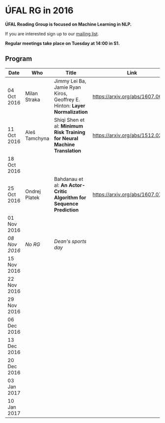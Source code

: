 # ÚFAL RG in 2016

**ÚFAL Reading Group is focused on Machine Learning in NLP.**

If you are interested sign up to our [mailing list](https://groups.google.com/forum/#!forum/ufal-rg).

**Regular meetings take place on Tuesday at 14:00 in S1.**

## Program

| Date          | Who                | Title | Link
| ----          | ---                | ----- | ----
| 04 Oct 2016   | Milan Straka       | Jimmy Lei Ba, Jamie Ryan Kiros, Geoffrey E. Hinton: **Layer Normalization** | https://arxiv.org/abs/1607.06450
| 11 Oct 2016   | Aleš Tamchyna      | Shiqi Shen et al: **Minimum Risk Training for Neural Machine Translation**  | https://arxiv.org/abs/1512.02433
| 18 Oct 2016   | &nbsp;             | &nbsp; | &nbsp;
| 25 Oct 2016   | Ondrej Platek      | Bahdanau et al: **An Actor-Critic Algorithm for Sequence Prediction** | https://arxiv.org/abs/1607.07086 |
| 01 Nov 2016   | &nbsp;             | &nbsp; | &nbsp;
| *08 Nov 2016* | *No RG*            | *Dean's sports day* | &nbsp;
| 15 Nov 2016   | &nbsp;             | &nbsp; | &nbsp;
| 22 Nov 2016   | &nbsp;             | &nbsp; | &nbsp;
| 29 Nov 2016   | &nbsp;             | &nbsp; | &nbsp;
| 06 Dec 2016   | &nbsp;             | &nbsp; | &nbsp;
| 13 Dec 2016   | &nbsp;             | &nbsp; | &nbsp;
| 20 Dec 2016   | &nbsp;             | &nbsp; | &nbsp;
| 03 Jan 2017   | &nbsp;             | &nbsp; | &nbsp;
| 10 Jan 2017   | &nbsp;             | &nbsp; | &nbsp;
